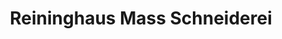 ---
title: "Reininghaus Mass Schneiderei"
url: /augsburg/reininghaus-mass-schneiderei/
shop: Schneiderei
---